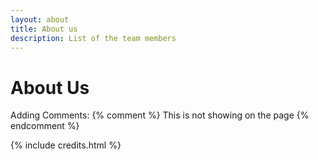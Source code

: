 ```yaml
---
layout: about 
title: About us
description: List of the team members 
---
```


# About Us 

Adding Comments: {% comment %} This is not showing on the page {% endcomment %}

{% include credits.html %}

